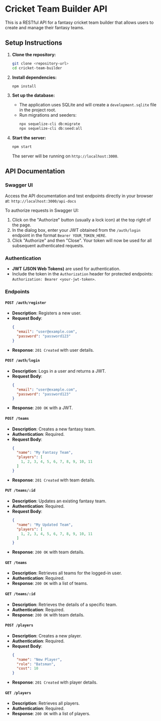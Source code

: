 # Cricket Team Builder API

This is a RESTful API for a fantasy cricket team builder that allows users to create and manage their fantasy teams.

## Setup Instructions

1. **Clone the repository:**
   ```bash
   git clone <repository-url>
   cd cricket-team-builder
   ```

2. **Install dependencies:**
   ```bash
   npm install
   ```

3. **Set up the database:**
   - The application uses SQLite and will create a `development.sqlite` file in the project root.
   - Run migrations and seeders:
     ```bash
     npx sequelize-cli db:migrate
     npx sequelize-cli db:seed:all
     ```

4. **Start the server:**
   ```bash
   npm start
   ```
   The server will be running on `http://localhost:3000`.

## API Documentation

### Swagger UI
Access the API documentation and test endpoints directly in your browser at:
`http://localhost:3000/api-docs`

To authorize requests in Swagger UI:
1. Click on the "Authorize" button (usually a lock icon) at the top right of the page.
2. In the dialog box, enter your JWT obtained from the `/auth/login` endpoint in the format `Bearer YOUR_TOKEN_HERE`.
3. Click "Authorize" and then "Close". Your token will now be used for all subsequent authenticated requests.

### Authentication

- **JWT (JSON Web Tokens)** are used for authentication.
- Include the token in the `Authorization` header for protected endpoints: `Authorization: Bearer <your-jwt-token>`.

### Endpoints

#### `POST /auth/register`
- **Description**: Registers a new user.
- **Request Body**:
  ```json
  {
    "email": "user@example.com",
    "password": "password123"
  }
  ```
- **Response**: `201 Created` with user details.

#### `POST /auth/login`
- **Description**: Logs in a user and returns a JWT.
- **Request Body**:
  ```json
  {
    "email": "user@example.com",
    "password": "password123"
  }
  ```
- **Response**: `200 OK` with a JWT.

#### `POST /teams`
- **Description**: Creates a new fantasy team.
- **Authentication**: Required.
- **Request Body**:
  ```json
  {
    "name": "My Fantasy Team",
    "players": [
      1, 2, 3, 4, 5, 6, 7, 8, 9, 10, 11
    ]
  }
  ```
- **Response**: `201 Created` with team details.

#### `PUT /teams/:id`
- **Description**: Updates an existing fantasy team.
- **Authentication**: Required.
- **Request Body**:
  ```json
  {
    "name": "My Updated Team",
    "players": [
      1, 2, 3, 4, 5, 6, 7, 8, 9, 10, 11
    ]
  }
  ```
- **Response**: `200 OK` with team details.

#### `GET /teams`
- **Description**: Retrieves all teams for the logged-in user.
- **Authentication**: Required.
- **Response**: `200 OK` with a list of teams.

#### `GET /teams/:id`
- **Description**: Retrieves the details of a specific team.
- **Authentication**: Required.
- **Response**: `200 OK` with team details.

#### `POST /players`
- **Description**: Creates a new player.
- **Authentication**: Required.
- **Request Body**:
  ```json
  {
    "name": "New Player",
    "role": "Batsman",
    "cost": 10
  }
  ```
- **Response**: `201 Created` with player details.

#### `GET /players`
- **Description**: Retrieves all players.
- **Authentication**: Required.
- **Response**: `200 OK` with a list of players.
